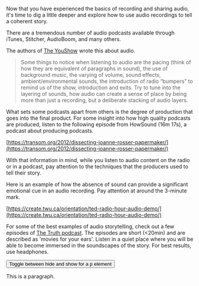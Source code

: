 Now that you have experienced the basics of recording and sharing audio, it's time to dig a little deeper and explore how to use audio recordings to tell a coherent story.

There are a tremendous number of audio podcasts available through iTunes, Stitcher, AudioBoom, and many others.

The authors of [The YouShow](http://youshow.trubox.ca/about/schedule/unit-4-part-1/) wrote this about audio.

> Some things to notice when listening to audio are the pacing \(think of how they are equivalent of paragraphs in sound\), the use of background music, the varying of volume, sound effects, ambient/environmental sounds, the introduction of radio “bumpers” to remind us of the show, introduction and exits. Try to tune into the layering of sounds, how audio can create a sense of place by being more than just a recording, but a deliberate stacking of audio layers.

What sets some podcasts apart from others is the degree of production that goes into the final product. For some insight into how high quality podcasts are produced, listen to the following episode from HowSound \(16m 17s\), a podcast about producing podcasts.

[https://transom.org/2012/dissecting-joanne-rosser-papermaker/](https://transom.org/2012/dissecting-joanne-rosser-papermaker/)

With that information in mind, while you listen to audio content on the radio or in a podcast, pay attention to the techniques that the producers used to tell their story.

Here is an example of how the absence of sound can provide a significant emotional cue in an audio recording. Pay attention at around the 3-minute mark.

[https://create.twu.ca/orientation/ted-radio-hour-audio-demo/](https://create.twu.ca/orientation/ted-radio-hour-audio-demo/)

For some of the best examples of audio storytelling, check out a few episodes of [The Truth podcast](http://www.thetruthpodcast.com/). The episodes are short \(&lt;20min\) and are described as 'movies for your ears'. Listen in a quiet place where you will be able to become immersed in the soundscapes of the story. For best results, use headphones.


<script src="https://ajax.googleapis.com/ajax/libs/jquery/3.2.1/jquery.min.js"></script>
<script>
$(document).ready(function(){
    $("button").click(function(){
        $("p").toggle(1000);
    });
});
</script>

<body>

<button>Toggle between hide and show for a p element</button>

<p>This is a paragraph.</p>

</body>
